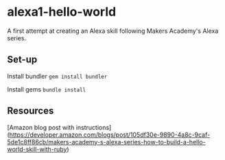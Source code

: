 # alexa1-hello-world

A first attempt at creating an Alexa skill following Makers Academy's Alexa series.


## Set-up

Install bundler
`gem install bundler`

Install gems
`bundle install`

## Resources
[Amazon blog post with instructions] (https://developer.amazon.com/blogs/post/105df30e-9890-4a8c-9caf-5de1c8ff86cb/makers-academy-s-alexa-series-how-to-build-a-hello-world-skill-with-ruby)
